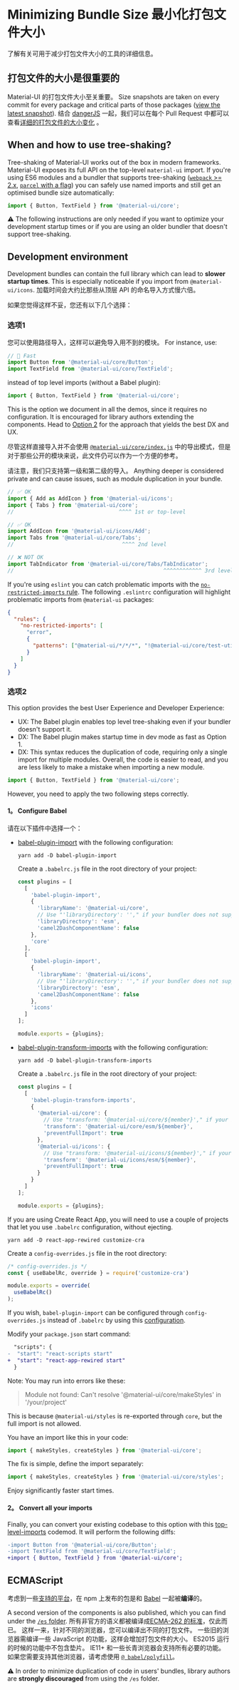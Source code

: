 # Minimizing Bundle Size 最小化打包文件大小

<p class="description">了解有关可用于减少打包文件大小的工具的详细信息。</p>

## 打包文件的大小是很重要的

Material-UI 的打包文件大小至关重要。 Size snapshots are taken on every commit for every package and critical parts of those packages ([view the latest snapshot](/size-snapshot)). 结合 [dangerJS](https://danger.systems/js/) 一起，我们可以在每个 Pull Request 中都可以查看[详细的打包文件的大小变化](https://github.com/mui-org/material-ui/pull/14638#issuecomment-466658459) 。

## When and how to use tree-shaking?

Tree-shaking of Material-UI works out of the box in modern frameworks. Material-UI exposes its full API on the top-level `material-ui` import. If you're using ES6 modules and a bundler that supports tree-shaking ([`webpack` >= 2.x](https://webpack.js.org/guides/tree-shaking/), [`parcel` with a flag](https://en.parceljs.org/cli.html#enable-experimental-scope-hoisting/tree-shaking-support)) you can safely use named imports and still get an optimised bundle size automatically:

```js
import { Button, TextField } from '@material-ui/core';
```

⚠️ The following instructions are only needed if you want to optimize your development startup times or if you are using an older bundler that doesn't support tree-shaking.

## Development environment

Development bundles can contain the full library which can lead to **slower startup times**. This is especially noticeable if you import from `@material-ui/icons`. 加载时间会大约比那些从顶层 API 的命名导入方式慢六倍。

如果您觉得这样不妥，您还有以下几个选择：

### 选项1

您可以使用路径导入，这样可以避免导入用不到的模块。 For instance, use:

```js
// 🚀 Fast
import Button from '@material-ui/core/Button';
import TextField from '@material-ui/core/TextField';
```

instead of top level imports (without a Babel plugin):

```js
import { Button, TextField } from '@material-ui/core';
```

This is the option we document in all the demos, since it requires no configuration. It is encouraged for library authors extending the components. Head to [Option 2](#option-2) for the approach that yields the best DX and UX.

尽管这样直接导入并不会使用 [`@material-ui/core/index.js`](https://github.com/mui-org/material-ui/blob/master/packages/material-ui/src/index.js) 中的导出模式，但是对于那些公开的模块来说，此文件仍可以作为一个方便的参考。

请注意，我们只支持第一级和第二级的导入。 Anything deeper is considered private and can cause issues, such as module duplication in your bundle.

```js
// ✅ OK
import { Add as AddIcon } from '@material-ui/icons';
import { Tabs } from '@material-ui/core';
//                                 ^^^^ 1st or top-level

// ✅ OK
import AddIcon from '@material-ui/icons/Add';
import Tabs from '@material-ui/core/Tabs';
//                                  ^^^^ 2nd level

// ❌ NOT OK
import TabIndicator from '@material-ui/core/Tabs/TabIndicator';
//                                               ^^^^^^^^^^^^ 3rd level
```

If you're using `eslint` you can catch problematic imports with the [`no-restricted-imports` rule](https://eslint.org/docs/rules/no-restricted-imports). The following `.eslintrc` configuration will highlight problematic imports from `@material-ui` packages:

```json
{
  "rules": {
    "no-restricted-imports": [
      "error",
      {
        "patterns": ["@material-ui/*/*/*", "!@material-ui/core/test-utils/*"]
      }
    ]
  }
}
```

### 选项2

This option provides the best User Experience and Developer Experience:

- UX: The Babel plugin enables top level tree-shaking even if your bundler doesn't support it.
- DX: The Babel plugin makes startup time in dev mode as fast as Option 1.
- DX: This syntax reduces the duplication of code, requiring only a single import for multiple modules. Overall, the code is easier to read, and you are less likely to make a mistake when importing a new module.
```js
import { Button, TextField } from '@material-ui/core';
```

However, you need to apply the two following steps correctly.

#### 1。 Configure Babel

请在以下插件中选择一个：

- [babel-plugin-import](https://github.com/ant-design/babel-plugin-import) with the following configuration:

  `yarn add -D babel-plugin-import`

  Create a `.babelrc.js` file in the root directory of your project:

  ```js
  const plugins = [
    [
      'babel-plugin-import',
      {
        'libraryName': '@material-ui/core',
        // Use "'libraryDirectory': ''," if your bundler does not support ES modules
        'libraryDirectory': 'esm',
        'camel2DashComponentName': false
      },
      'core'
    ],
    [
      'babel-plugin-import',
      {
        'libraryName': '@material-ui/icons',
        // Use "'libraryDirectory': ''," if your bundler does not support ES modules
        'libraryDirectory': 'esm',
        'camel2DashComponentName': false
      },
      'icons'
    ]
  ];

  module.exports = {plugins};
  ```

- [babel-plugin-transform-imports](https://www.npmjs.com/package/babel-plugin-transform-imports) with the following configuration:

  `yarn add -D babel-plugin-transform-imports`

  Create a `.babelrc.js` file in the root directory of your project:

  ```js
  const plugins = [
    [
      'babel-plugin-transform-imports',
      {
        '@material-ui/core': {
          // Use "transform: '@material-ui/core/${member}'," if your bundler does not support ES modules
          'transform': '@material-ui/core/esm/${member}',
          'preventFullImport': true
        },
        '@material-ui/icons': {
          // Use "transform: '@material-ui/icons/${member}'," if your bundler does not support ES modules
          'transform': '@material-ui/icons/esm/${member}',
          'preventFullImport': true
        }
      }
    ]
  ];

  module.exports = {plugins};
  ```

If you are using Create React App, you will need to use a couple of projects that let you use `.babelrc` configuration, without ejecting.

  `yarn add -D react-app-rewired customize-cra`

  Create a `config-overrides.js` file in the root directory:

  ```js
  /* config-overrides.js */
  const { useBabelRc, override } = require('customize-cra')

  module.exports = override(
    useBabelRc()
  );
  ```

  If you wish, `babel-plugin-import` can be configured through `config-overrides.js` instead of `.babelrc` by using this [configuration](https://github.com/arackaf/customize-cra/blob/master/api.md#fixbabelimportslibraryname-options).

  Modify your `package.json` start command:

```diff
  "scripts": {
-  "start": "react-scripts start"
+  "start": "react-app-rewired start"
  }
```

  Note: You may run into errors like these:

  > Module not found: Can't resolve '@material-ui/core/makeStyles' in '/your/project'

  This is because `@material-ui/styles` is re-exported through `core`, but the full import is not allowed.

  You have an import like this in your code:

  ```js
  import { makeStyles, createStyles } from '@material-ui/core';
  ```

  The fix is simple, define the import separately:

  ```js
  import { makeStyles, createStyles } from '@material-ui/core/styles';
  ```

  Enjoy significantly faster start times.

#### 2。 Convert all your imports

Finally, you can convert your existing codebase to this option with this [top-level-imports](https://github.com/mui-org/material-ui/blob/master/packages/material-ui-codemod/README.md#top-level-imports) codemod. It will perform the following diffs:

```diff
-import Button from '@material-ui/core/Button';
-import TextField from '@material-ui/core/TextField';
+import { Button, TextField } from '@material-ui/core';
```

## ECMAScript

考虑到一些[支持的平台](/getting-started/supported-platforms/)，在 npm 上发布的包是和 [Babel](https://github.com/babel/babel) 一起被**编译**的。

A second version of the components is also published, which you can find under the [`/es` folder](https://unpkg.com/@material-ui/core/es/). 所有非官方的语义都被编译成[ECMA-262 的标准](https://www.ecma-international.org/publications/standards/Ecma-262.htm)，仅此而已。 这样一来，针对不同的浏览器，您可以编译出不同的打包文件。 一些旧的浏览器需编译一些 JavaScript 的功能，这样会增加打包文件的大小。 ES2015 运行的时候的功能中不包含垫片。 IE11+ 和一些长青浏览器会支持所有必要的功能。 如果您需要支持其他浏览器，请考虑使用 [`@ babel/polyfill`](https://www.npmjs.com/package/@babel/polyfill)。

⚠️ In order to minimize duplication of code in users' bundles, library authors are **strongly discouraged** from using the `/es` folder.
